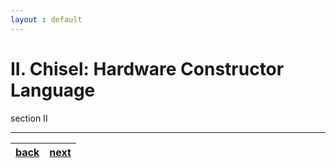 ```yaml
---
layout : default
---
```


# II. Chisel: Hardware Constructor Language

section II

* * *

| [back](../sec1/1.md) | [next](../sec3/3.md) |
|:---------------------|:---------------------|
